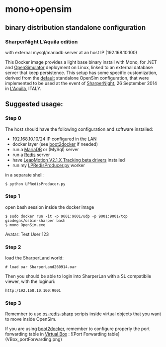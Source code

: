 # mono+opensim
## binary distribution standalone configuration
### SharperNight L'Aquila edition

with external mysql/mariadb server at an host IP (192.168.10.100)

This Docker image provides a light base binary install with Mono, for .NET and [OpenSimulator](http://opensimulator.org) deployment on Linux, linked to an external database server that keep persistence.
This setup has some specific customization, derived from the [default](http://opensimulator.org/wiki/Configuration) standalone OpenSim configuration, that were implemented to be used at the event of [SharperNight](http://sharper-night.lngs.infn.it), 26 September 2014 in [L'Aquila](http://en.wikipedia.org/wiki/L%27Aquila), ITALY.

## Suggested usage:

### Step 0

The host should have the following configuration and software installed:
* 192.168.10.10/24 IP configured in the LAN
* docker layer (see [boot2docker](http://boot2docker.io) if needed)
* run a [MariaDB](http://mariadb.org) or (MySql) server
* run a [Redis](http://redis.io) server
* have [LeapMotion V2.1.X Tracking beta drivers](http://developer.leapmotion.com) installed
* run my [LPRedisProducer.py](LPRedisProducer.py) worker

in a separate shell:

    $ python LPRedisProducer.py


### Step 1 
open bash session inside the docker image

    $ sudo docker run -it -p 9001:9001/udp -p 9001:9001/tcp giodegas/osbin-sharper bash
    $ mono OpenSim.exe

Avatar: Test User 123


### Step 2 
load the SharperLand world:

    # load oar SharperLand260914.oar

Then you should be able to login into SharperLan with a SL compatibile viewer, with the loginuri:

    http:/192.168.10.100:9001

### Step 3

Remember to use [os-redis-sharp](http://github.com/giodegas/os-redis-sharp) scripts inside virtual objects that you want to move inside OpenSim.

If you are using [boot2docker](http://boot2docker.io), remember to configure properly the port forwarding table in [Virtual Box](http://www.virtualbox.org) :
![Port Forwarding table]
(VBox_portForwarding.png)
 
